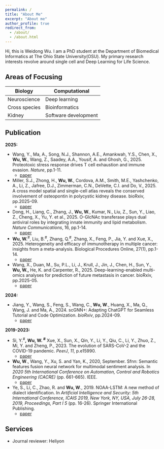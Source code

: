 ```yaml
---
permalink: /
title: "About Me"
excerpt: "About me"
author_profile: true
redirect_from: 
  - /about/
  - /about.html
---
```


Hi, this is Weidong Wu. I am a PhD student at the Department of Biomedical Informatics at The Ohio State University(OSU). My primary research interests revolve around single cell and Deep Learning for Life Science.

## Areas of Focusing

| Biology | Computational |
|---------|---------------|
| Neuroscience | Deep learning |
| Cross species | Bioinformatics |
| Kidney | Software development|

## Publication

**2025:**

- Wang, Y., Ma, A., Song, N.J., Shannon, A.E., Amankwah, Y.S., Chen, X., **Wu, W.**, Wang, Z., Saadey, A.A., Yousif, A. and Ghosh, G., 2025. Proteotoxic stress response drives T cell exhaustion and immune evasion. *Nature*, pp.1-11.
  - [paper](https://www.nature.com/articles/s41586-025-09539-1)
- Miller, S.J., Zhong, H., **Wu, W.**, Cordova, A.M., Smith, M.E., Yashchenko, A., Li, Z., Jafree, D.J., Zimmerman, C.N., DeVette, C.I. and Do, V., 2025. A cross model spatial and single-cell atlas reveals the conserved involvement of osteopontin in polycystic kidney disease. bioRxiv, pp.2025-09.
  - [paper](https://www.biorxiv.org/content/10.1101/2025.09.17.676846v1)
- Dong, H., Liang, C., Zhang, J., **Wu, W.**, Kumar, N., Liu, Z., Sun, Y., Liao, Z., Cheng, X., Yu, Y. et al., 2025. O-GlcNAc transferase plays dual antiviral roles by integrating innate immunity and lipid metabolism. *Nature Communications*, 16, pp.1-14.
  - [paper](https://doi.org/10.1038/s41467-025-63085-y)
- **Wu, W.**<sup>#</sup>, Liu, B.<sup>#</sup>, Zhang, Q.<sup>#</sup>, Zhang, X., Feng, P., Jia, Y. and Xue, X., 2025. Heterogeneity and efficacy of immunotherapy in multiple cancer: insights from a meta-analysis. Biological Procedures Online, 27(1), pp.1-14.
  - [paper](https://link.springer.com/article/10.1186/s12575-025-00274-5)
- Wang, X., Duan, M., Su, P.L., Li, J., Krull, J., Jin, J., Chen, H., Sun, Y., **Wu, W.,** He, K. and Carpenter, R., 2025. Deep-learning-enabled multi-omics analyses for prediction of future metastasis in cancer. bioRxiv, pp.2025-05.
  - [paper](https://www.biorxiv.org/content/10.1101/2025.05.16.654579v2.full.pdf)

**2024:**

- Jiang, Y., Wang, S., Feng, S., Wang, C., **Wu, W**., Huang, X., Ma, Q., Wang, J. and Ma, A., 2024. scGNN+: Adapting ChatGPT for Seamless Tutorial and Code Optimization. *bioRxiv*, pp.2024-09.
  - [paper](https://www.biorxiv.org/content/biorxiv/early/2024/10/01/2024.09.30.615735.full.pdf)

**2019-2023:**

- Si, Y.<sup>#</sup>**, **Wu, W**. <sup>#</sup>** Xue, X., Sun, X., Qin, Y., Li, Y., Qiu, C., Li, Y., Zhuo, Z., Mi, Y. and Zheng, P., 2023. The evolution of SARS-CoV-2 and the COVID-19 pandemic. *PeerJ*, *11*, p.e15990.
  - [paper](https://peerj.com/articles/15990/)
- **Wu, W**., Wang, Y., Xu, S. and Yan, K., 2020, September. Sfnn: Semantic features fusion neural network for multimodal sentiment analysis. In *2020 5th International Conference on Automation, Control and Robotics Engineering (CACRE)* (pp. 661-665). IEEE.
  - [paper](https://ieeexplore.ieee.org/iel7/9229471/9229898/09230015.pdf)
- Ye, S., Li, C., Zhao, R. and **Wu, W**., 2019. NOAA-LSTM: A new method of dialect identification. In *Artificial Intelligence and Security: 5th International Conference, ICAIS 2019, New York, NY, USA, July 26-28, 2019, Proceedings, Part I 5* (pp. 16-26). Springer International Publishing.
  - [paper](https://link.springer.com/chapter/10.1007/978-3-030-24274-9_2)

## Services

- Journal reviewer: Heliyon
